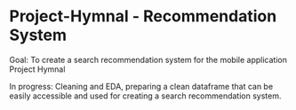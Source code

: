 # Project-Hymnal - Recommendation System

Goal: To create a search recommendation system for the mobile application Project Hymnal

In progress: Cleaning and EDA, preparing a clean dataframe that can be easily accessible and used for creating a search recommendation system.
